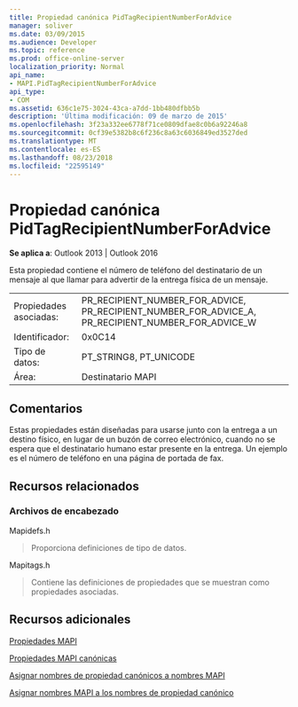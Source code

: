 ```yaml
---
title: Propiedad canónica PidTagRecipientNumberForAdvice
manager: soliver
ms.date: 03/09/2015
ms.audience: Developer
ms.topic: reference
ms.prod: office-online-server
localization_priority: Normal
api_name:
- MAPI.PidTagRecipientNumberForAdvice
api_type:
- COM
ms.assetid: 636c1e75-3024-43ca-a7dd-1bb480dfbb5b
description: 'Última modificación: 09 de marzo de 2015'
ms.openlocfilehash: 3f23a332ee6778f71ce0809dfae8c0b6a92246a8
ms.sourcegitcommit: 0cf39e5382b8c6f236c8a63c6036849ed3527ded
ms.translationtype: MT
ms.contentlocale: es-ES
ms.lasthandoff: 08/23/2018
ms.locfileid: "22595149"
---
```

# <a name="pidtagrecipientnumberforadvice-canonical-property"></a>Propiedad canónica PidTagRecipientNumberForAdvice

  
  
**Se aplica a**: Outlook 2013 | Outlook 2016 
  
Esta propiedad contiene el número de teléfono del destinatario de un mensaje al que llamar para advertir de la entrega física de un mensaje.
  
|||
|:-----|:-----|
|Propiedades asociadas:  <br/> |PR_RECIPIENT_NUMBER_FOR_ADVICE, PR_RECIPIENT_NUMBER_FOR_ADVICE_A, PR_RECIPIENT_NUMBER_FOR_ADVICE_W  <br/> |
|Identificador:  <br/> |0x0C14  <br/> |
|Tipo de datos:  <br/> |PT_STRING8, PT_UNICODE  <br/> |
|Área:  <br/> |Destinatario MAPI  <br/> |
   
## <a name="remarks"></a>Comentarios

Estas propiedades están diseñadas para usarse junto con la entrega a un destino físico, en lugar de un buzón de correo electrónico, cuando no se espera que el destinatario humano estar presente en la entrega. Un ejemplo es el número de teléfono en una página de portada de fax.
  
## <a name="related-resources"></a>Recursos relacionados

### <a name="header-files"></a>Archivos de encabezado

Mapidefs.h
  
> Proporciona definiciones de tipo de datos.
    
Mapitags.h
  
> Contiene las definiciones de propiedades que se muestran como propiedades asociadas.
    
## <a name="see-also"></a>Recursos adicionales



[Propiedades MAPI](mapi-properties.md)
  
[Propiedades MAPI canónicas](mapi-canonical-properties.md)
  
[Asignar nombres de propiedad canónicos a nombres MAPI](mapping-canonical-property-names-to-mapi-names.md)
  
[Asignar nombres MAPI a los nombres de propiedad canónico](mapping-mapi-names-to-canonical-property-names.md)

